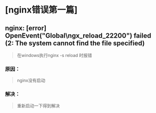 # [nginx错误第一篇]
## nginx: [error] OpenEvent("Global\ngx_reload_22200") failed (2: The system cannot find the file specified)  
> 在windows执行nginx -s reload 时报错  
### 原因：

 > nginx没有启动  
 
### 解决：
 > 重新启动一下得到解决
